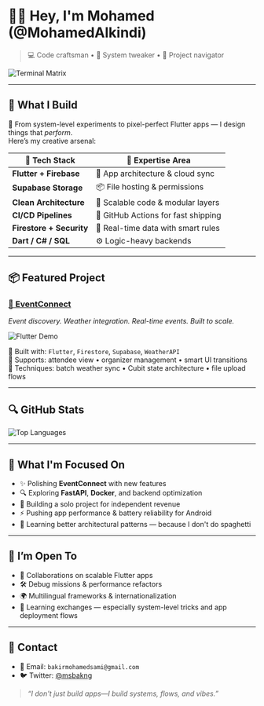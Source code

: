 # 👋🏼 Hey, I'm Mohamed (@MohamedAlkindi)  

> 💻 Code craftsman • 🔧 System tweaker • 🚀 Project navigator

![Terminal Matrix](https://media.tenor.com/lnUj9sLJ6QIAAAAd/matrix-code.gif)

---

## 🧠 What I Build

🚨 From system-level experiments to pixel-perfect Flutter apps — I design things that *perform*.  
Here’s my creative arsenal:

| 🔧 Tech Stack            | 🚀 Expertise Area                       |
|--------------------------|----------------------------------------|
| **Flutter + Firebase**   | 🧼 App architecture & cloud sync       |
| **Supabase Storage**     | 📦 File hosting & permissions         |
| **Clean Architecture**   | 🧠 Scalable code & modular layers     |
| **CI/CD Pipelines**      | 🤖 GitHub Actions for fast shipping   |
| **Firestore + Security** | 🔐 Real-time data with smart rules    |
| **Dart / C# / SQL**      | ⚙️ Logic-heavy backends               |

---

## 📦 Featured Project

### [🎉 EventConnect](https://github.com/MohamedAlkindi/EventConnect)  
_Event discovery. Weather integration. Real-time events. Built to scale._

![Flutter Demo](https://media.tenor.com/CYFZc_E8bwsAAAAd/developer-coding.gif)

🔨 Built with: `Flutter`, `Firestore`, `Supabase`, `WeatherAPI`  
📲 Supports: attendee view • organizer management • smart UI transitions  
🧪 Techniques: batch weather sync • Cubit state architecture • file upload flows  

---

## 🔍 GitHub Stats

![Top Languages](https://github-readme-stats.vercel.app/api/top-langs/?username=MohamedAlkindi&layout=compact&theme=radical)

---

## 🎯 What I'm Focused On

- ✨ Polishing **EventConnect** with new features  
- 🔍 Exploring **FastAPI**, **Docker**, and backend optimization  
- 🧱 Building a solo project for independent revenue  
- ⚡ Pushing app performance & battery reliability for Android  
- 📐 Learning better architectural patterns — because I don't do spaghetti

---

## 📣 I’m Open To

- 🔎 Collaborations on scalable Flutter apps  
- 🛠️ Debug missions & performance refactors  
- 🌍 Multilingual frameworks & internationalization  
- 🤝 Learning exchanges — especially system-level tricks and app deployment flows

---

## 🚀 Contact

- 📧 Email: `bakirmohamedsami@gmail.com`  
- 🐦 Twitter: [@msbakng](https://twitter.com/msbakng)

> _“I don't just build apps—I build systems, flows, and vibes.”_
